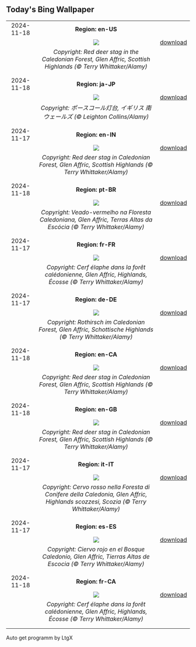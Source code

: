 ## Today's Bing Wallpaper
|      |      |      |
| :----: | :----: | :----: |
|2024-11-18|**Region: en-US**||
||![](https://www.bing.com/th?id=OHR.RedStag_EN-US3910525623_UHD.jpg&pid=hp&w=1152&h=648&rs=1&c=4)| [download](https://www.bing.com/th?id=OHR.RedStag_EN-US3910525623_UHD.jpg)|
||*Copyright: Red deer stag in the Caledonian Forest, Glen Affric, Scottish Highlands (© Terry Whittaker/Alamy)*
||
|||
|2024-11-18|**Region: ja-JP**||
||![](https://www.bing.com/th?id=OHR.PorthcawlLighthouse_JA-JP3933854148_UHD.jpg&pid=hp&w=1152&h=648&rs=1&c=4)| [download](https://www.bing.com/th?id=OHR.PorthcawlLighthouse_JA-JP3933854148_UHD.jpg)|
||*Copyright: ポースコール灯台, イギリス 南ウェールズ (© Leighton Collins/Alamy)*
||
|||
|2024-11-17|**Region: en-IN**||
||![](https://www.bing.com/th?id=OHR.RedStag_EN-IN5545228267_UHD.jpg&pid=hp&w=1152&h=648&rs=1&c=4)| [download](https://www.bing.com/th?id=OHR.RedStag_EN-IN5545228267_UHD.jpg)|
||*Copyright: Red deer stag in Caledonian Forest, Glen Affric, Scottish Highlands (© Terry Whittaker/Alamy)*
||
|||
|2024-11-18|**Region: pt-BR**||
||![](https://www.bing.com/th?id=OHR.RedStag_PT-BR8362159412_UHD.jpg&pid=hp&w=1152&h=648&rs=1&c=4)| [download](https://www.bing.com/th?id=OHR.RedStag_PT-BR8362159412_UHD.jpg)|
||*Copyright: Veado-vermelho na Floresta Caledoniana, Glen Affric, Terras Altas da Escócia (© Terry Whittaker/Alamy)*
||
|||
|2024-11-17|**Region: fr-FR**||
||![](https://www.bing.com/th?id=OHR.RedStag_FR-FR3460398465_UHD.jpg&pid=hp&w=1152&h=648&rs=1&c=4)| [download](https://www.bing.com/th?id=OHR.RedStag_FR-FR3460398465_UHD.jpg)|
||*Copyright: Cerf élaphe dans la forêt calédonienne, Glen Affric, Highlands, Écosse (© Terry Whittaker/Alamy)*
||
|||
|2024-11-17|**Region: de-DE**||
||![](https://www.bing.com/th?id=OHR.RedStag_DE-DE2144943138_UHD.jpg&pid=hp&w=1152&h=648&rs=1&c=4)| [download](https://www.bing.com/th?id=OHR.RedStag_DE-DE2144943138_UHD.jpg)|
||*Copyright: Rothirsch im Caledonian Forest, Glen Affric, Schottische Highlands (© Terry Whittaker/Alamy)*
||
|||
|2024-11-18|**Region: en-CA**||
||![](https://www.bing.com/th?id=OHR.RedStag_EN-CA7140488734_UHD.jpg&pid=hp&w=1152&h=648&rs=1&c=4)| [download](https://www.bing.com/th?id=OHR.RedStag_EN-CA7140488734_UHD.jpg)|
||*Copyright: Red deer stag in Caledonian Forest, Glen Affric, Scottish Highlands (© Terry Whittaker/Alamy)*
||
|||
|2024-11-18|**Region: en-GB**||
||![](https://www.bing.com/th?id=OHR.RedStag_EN-GB6258351570_UHD.jpg&pid=hp&w=1152&h=648&rs=1&c=4)| [download](https://www.bing.com/th?id=OHR.RedStag_EN-GB6258351570_UHD.jpg)|
||*Copyright: Red deer stag in Caledonian Forest, Glen Affric, Scottish Highlands (© Terry Whittaker/Alamy)*
||
|||
|2024-11-17|**Region: it-IT**||
||![](https://www.bing.com/th?id=OHR.RedStag_IT-IT8661593020_UHD.jpg&pid=hp&w=1152&h=648&rs=1&c=4)| [download](https://www.bing.com/th?id=OHR.RedStag_IT-IT8661593020_UHD.jpg)|
||*Copyright: Cervo rosso nella Foresta di Conifere della Caledonia, Glen Affric, Highlands scozzesi, Scozia (© Terry Whittaker/Alamy)*
||
|||
|2024-11-17|**Region: es-ES**||
||![](https://www.bing.com/th?id=OHR.RedStag_ES-ES1306068439_UHD.jpg&pid=hp&w=1152&h=648&rs=1&c=4)| [download](https://www.bing.com/th?id=OHR.RedStag_ES-ES1306068439_UHD.jpg)|
||*Copyright: Ciervo rojo en el Bosque Caledonio, Glen Affric, Tierras Altas de Escocia (© Terry Whittaker/Alamy)*
||
|||
|2024-11-18|**Region: fr-CA**||
||![](https://www.bing.com/th?id=OHR.RedStag_FR-CA2767952011_UHD.jpg&pid=hp&w=1152&h=648&rs=1&c=4)| [download](https://www.bing.com/th?id=OHR.RedStag_FR-CA2767952011_UHD.jpg)|
||*Copyright: Cerf élaphe dans la forêt calédonienne, Glen Affric, Highlands, Écosse (© Terry Whittaker/Alamy)*
||
|||

Auto get programm by LtgX

